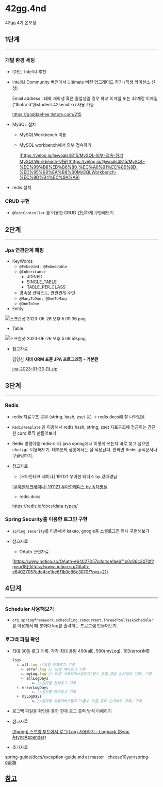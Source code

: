 # 42gg.4nd
42gg 4기 온보딩

## 1단계

---

### 개발 환경 세팅

- IDE는 IntelliJ 추천
- IntelliJ Community 버전에서 Ultimate 버전 업그레이드 하기 (학생 라이센스 신청)
    
     Email address : 대학 재학생 혹은 졸업생일 경우 학교 이메일 또는 42계정 이메일(”$intraId”@student.42seoul.kr) 사용 가능
    
    https://goddaehee.tistory.com/215
    
- MySQL 설치
    - MySQLWorkbench 이용
    - MySQL workbench에서 외부 접속하기
        
        [https://velog.io/@woals4815/MySQL-외부-접속-하기MySQLWorkbench-이용](https://velog.io/@woals4815/MySQL-%EC%99%B8%EB%B6%80-%EC%A0%91%EC%86%8D-%ED%95%98%EA%B8%B0MySQLWorkbench-%EC%9D%B4%EC%9A%A9)
        
- redis 설치

### CRUD 구현

- `@RestController` 를 이용한 CRUD 간단하게 구현해보기

## 2단계

---

### Jpa 연관관계 매핑

- KeyWords
    - `@Embedded, @Embeddable`
    - `@Inheritance`
        - JOINED
        - SINGLE_TABLE
        - TABLE_PER_CLASS
    - 영속성 컨텍스트, 연관관계 주인
    - `@ManyToOne, @OneToMany`
    - `@OneToOne`
- Entity

![스크린샷 2023-06-26 오후 5.09.36.png](https://s3-us-west-2.amazonaws.com/secure.notion-static.com/60d52002-5386-4d18-8f88-ee02d978045c/%E1%84%89%E1%85%B3%E1%84%8F%E1%85%B3%E1%84%85%E1%85%B5%E1%86%AB%E1%84%89%E1%85%A3%E1%86%BA_2023-06-26_%E1%84%8B%E1%85%A9%E1%84%92%E1%85%AE_5.09.36.png)

- Table

![스크린샷 2023-06-26 오후 5.09.59.png](https://s3-us-west-2.amazonaws.com/secure.notion-static.com/06902124-87f6-4d16-afc6-3064d0f7e8cf/%E1%84%89%E1%85%B3%E1%84%8F%E1%85%B3%E1%84%85%E1%85%B5%E1%86%AB%E1%84%89%E1%85%A3%E1%86%BA_2023-06-26_%E1%84%8B%E1%85%A9%E1%84%92%E1%85%AE_5.09.59.png)

- 참고자료
    
    김영한 **자바 ORM 표준 JPA 프로그래밍 - 기본편**
    
    [jpa-2023-01-30 (1).zip](https://s3-us-west-2.amazonaws.com/secure.notion-static.com/a5cdcd6e-5623-4220-95e8-a88225a5a11e/jpa-2023-01-30_(1).zip)
    

## 3단계

---

### Redis

- redis 자료구조 공부 (string, hash, zset 등) → redis docs에 잘 나와있음
- `RedisTemplate` 을 이용해서 redis hash, string, zset 자료구조에 접근하는 간단한 curd 로직 만들어보기
- Redis 명령어를 redis-cli나 java spring에서 어떻게 쓰는지 바로 찾고 싶으면 chat gpt 이용해보기. 대부분의 상황에서는 잘 적용된다. 안되면 Redis 공식문서나 구글링하기.
- 참고자료
    - [우아한테크 세미나] 191121 우아한 레디스 by 강대명님
    
    [[우아한테크세미나] 191121 우아한레디스 by 강대명님](https://youtu.be/mPB2CZiAkKM)
    
    - redis docs
    
    https://redis.io/docs/data-types/
    

### Spring Security를 이용한 로그인 구현

- `spring security`를 이용해서 kakao, google등 소셜로그인 하나 구현해보기
- 참고자료
    - OAuth 관련자료
    
    [https://www.notion.so/OAuth-e64027057cdc4ce1be6f1b0c86c3070f?pvs=18](https://www.notion.so/OAuth-e64027057cdc4ce1be6f1b0c86c3070f?pvs=21)
    

## 4단계

---

### Scheduler 사용해보기

- `org.springframework.scheduling.concurrent.ThreadPoolTaskScheduler` 를 이용해서 매 분마다 log를 출력하는 프로그램 만들어보기

### 로그백 파일 확인

- 최대 30일 로그 기록, 각각 최대 용량 400(all), 500(myLog), 100(error)MB
    
    ```jsx
    logs
      ㄴ all.log //당일 전체로그 기록
    	ㄴ error.log // 당일 에러로그 기록
    	ㄴ myLog.log // 당일 사용자커스텀로그(함수 호출,종료 순서대로 기록) 기록
    	ㄴ allLogDays
    		 ㄴ //일자별 전체로그 기록
      ㄴ errorLogDays
    		 ㄴ //일자별 에러로그 기록
      ㄴ myLogDays
    		 ㄴ //일자별 사용자커스텀로그(함수 호출,종료 순서대로 기록) 기록
    ```
    
- 로그백 파일을 확인을 통한 현재 로그 출력 방식 이해하기
- 참고자료
    
    [[Spring] 스프링 부트에서 로그(Log) 사용하기 - Logback (Sync, AsyncAppender)](https://loosie.tistory.com/829)
    

- 추가자료

[spring-guide/docs/exception-guide.md at master · cheese10yun/spring-guide](https://github.com/cheese10yun/spring-guide/blob/master/docs/exception-guide.md)

## [참고](https://www.notion.so/566f00903027416fb1df7bf33f8ee20b?pvs=21)
